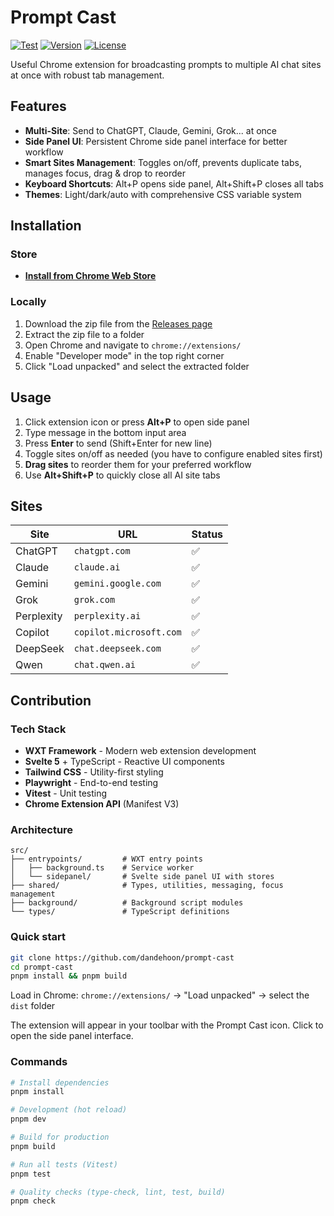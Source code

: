 # Prompt Cast

[![Test](https://github.com/dandehoon/prompt-cast/actions/workflows/test.yml/badge.svg)](https://github.com/dandehoon/prompt-cast/actions/workflows/test.yml)
[![Version](https://img.shields.io/github/v/release/dandehoon/prompt-cast)](https://github.com/dandehoon/prompt-cast/releases)
[![License](https://img.shields.io/github/license/dandehoon/prompt-cast)](LICENSE)

Useful Chrome extension for broadcasting prompts to multiple AI chat sites at once with robust tab management.

## Features

- **Multi-Site**: Send to ChatGPT, Claude, Gemini, Grok... at once
- **Side Panel UI**: Persistent Chrome side panel interface for better workflow
- **Smart Sites Management**: Toggles on/off, prevents duplicate tabs, manages focus, drag & drop to reorder
- **Keyboard Shortcuts**: Alt+P opens side panel, Alt+Shift+P closes all tabs
- **Themes**: Light/dark/auto with comprehensive CSS variable system

## Installation

### Store

- **[Install from Chrome Web Store](https://chromewebstore.google.com/detail/prompt-cast/gmcamplpmgncjmhjlpoenpdlkobgdhfp)**

### Locally

1. Download the zip file from the [Releases page](https://github.com/dandehoon/prompt-cast/releases)
2. Extract the zip file to a folder
3. Open Chrome and navigate to `chrome://extensions/`
4. Enable "Developer mode" in the top right corner
5. Click "Load unpacked" and select the extracted folder

## Usage

1. Click extension icon or press **Alt+P** to open side panel
2. Type message in the bottom input area
3. Press **Enter** to send (Shift+Enter for new line)
4. Toggle sites on/off as needed (you have to configure enabled sites first)
5. **Drag sites** to reorder them for your preferred workflow
6. Use **Alt+Shift+P** to quickly close all AI site tabs

## Sites

| Site       | URL                     | Status |
| ---------- | ----------------------- | ------ |
| ChatGPT    | `chatgpt.com`           | ✅     |
| Claude     | `claude.ai`             | ✅     |
| Gemini     | `gemini.google.com`     | ✅     |
| Grok       | `grok.com`              | ✅     |
| Perplexity | `perplexity.ai`         | ✅     |
| Copilot    | `copilot.microsoft.com` | ✅     |
| DeepSeek   | `chat.deepseek.com`     | ✅     |
| Qwen       | `chat.qwen.ai`          | ✅     |

## Contribution

### Tech Stack

- **WXT Framework** - Modern web extension development
- **Svelte 5** + TypeScript - Reactive UI components
- **Tailwind CSS** - Utility-first styling
- **Playwright** - End-to-end testing
- **Vitest** - Unit testing
- **Chrome Extension API** (Manifest V3)

### Architecture

```
src/
├── entrypoints/         # WXT entry points
│   ├── background.ts    # Service worker
│   └── sidepanel/       # Svelte side panel UI with stores
├── shared/              # Types, utilities, messaging, focus management
├── background/          # Background script modules
└── types/               # TypeScript definitions
```

### Quick start

```bash
git clone https://github.com/dandehoon/prompt-cast
cd prompt-cast
pnpm install && pnpm build
```

Load in Chrome: `chrome://extensions/` → "Load unpacked" → select the `dist` folder

The extension will appear in your toolbar with the Prompt Cast icon. Click to open the side panel interface.

### Commands

```bash
# Install dependencies
pnpm install

# Development (hot reload)
pnpm dev

# Build for production
pnpm build

# Run all tests (Vitest)
pnpm test

# Quality checks (type-check, lint, test, build)
pnpm check
```
